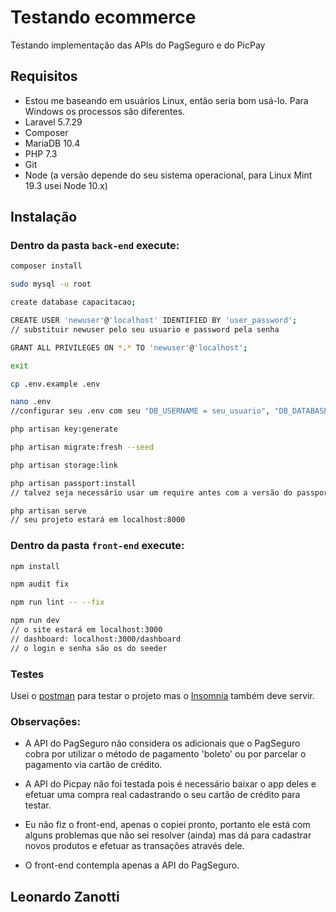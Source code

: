 # Testando ecommerce

Testando implementação das APIs do PagSeguro e do PicPay

## Requisitos
* Estou me baseando em usuários Linux, então seria bom usá-lo. Para Windows os processos são diferentes.
* Laravel 5.7.29
* Composer
* MariaDB 10.4
* PHP 7.3
* Git
* Node (a versão depende do seu sistema operacional, para Linux Mint 19.3 usei Node 10.x)

## Instalação
### Dentro da pasta ```back-end``` execute:

```bash
composer install

sudo mysql -u root

create database capacitacao;

CREATE USER 'newuser'@'localhost' IDENTIFIED BY 'user_password';
// substituir newuser pelo seu usuario e password pela senha

GRANT ALL PRIVILEGES ON *.* TO 'newuser'@'localhost';

exit

cp .env.example .env

nano .env
//configurar seu .env com seu "DB_USERNAME = seu_usuario", "DB_DATABASE =  capacitacao" e "DB_PASSWORD = sua_senha"

php artisan key:generate

php artisan migrate:fresh --seed

php artisan storage:link

php artisan passport:install
// talvez seja necessário usar um require antes com a versão do passport

php artisan serve
// seu projeto estará em localhost:8000
```

### Dentro da pasta ```front-end``` execute:

```bash
npm install

npm audit fix

npm run lint -- --fix

npm run dev
// o site estará em localhost:3000
// dashboard: localhost:3000/dashboard
// o login e senha são os do seeder 
```

### Testes
Usei o [postman](https://www.postman.com/) para testar o projeto mas o [Insomnia](https://insomnia.rest/) também deve servir.

### Observações:
* A API do PagSeguro não considera os adicionais que o PagSeguro cobra por utilizar o método de pagamento 'boleto' ou por parcelar o pagamento via cartão de crédito.

* A API do Picpay não foi testada pois é necessário baixar o app deles e efetuar uma compra real cadastrando o seu cartão de crédito para testar.

* Eu não fiz o front-end, apenas o copiei pronto, portanto ele está com alguns problemas que não sei resolver (ainda) mas dá para cadastrar novos produtos e efetuar as transações através dele.

* O front-end contempla apenas a API do PagSeguro.

## Leonardo Zanotti